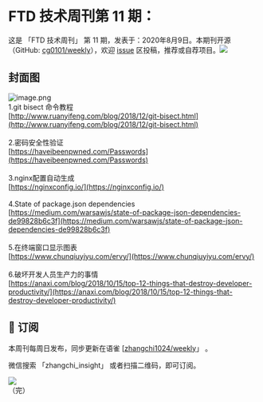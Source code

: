 # FTD 技术周刊第 11 期：
这是 「FTD 技术周刊」 第 11 期，发表于：2020年8月9日。本期刊开源（GitHub: [cg0101/weekly](https://github.com/cg0101/weekly)），欢迎 [issue](https://github.com/cg0101/weekly/issues) 区投稿，推荐或自荐项目。![](https://visitor-badge.glitch.me/badge?page_id=cg0101.weekly) <a href="https://www.linkedin.com/in/%E9%A9%B0-%E5%BC%A0-60669710a/">
        </a>
## 封面图


![image.png](https://cdn.nlark.com/yuque/0/2020/png/132503/1605583125654-ae228a51-cc68-4cb2-b3c9-36da8b75436e.png#height=716&id=Ux1Oo&margin=%5Bobject%20Object%5D&name=image.png&originHeight=716&originWidth=1080&originalType=binary&size=1155119&status=done&style=none&width=1080)<br />1.git bisect 命令教程<br />[http://www.ruanyifeng.com/blog/2018/12/git-bisect.html](http://www.ruanyifeng.com/blog/2018/12/git-bisect.html)<br />
<br />2.密码安全性验证<br />[https://haveibeenpwned.com/Passwords](https://haveibeenpwned.com/Passwords)<br />
<br />3.nginx配置自动生成<br />[https://nginxconfig.io/](https://nginxconfig.io/)<br />
<br />4.State of package.json dependencies<br />[https://medium.com/warsawjs/state-of-package-json-dependencies-de99828b6c3f](https://medium.com/warsawjs/state-of-package-json-dependencies-de99828b6c3f)<br />
<br />5.在终端窗口显示图表<br />[https://www.chunqiuyiyu.com/ervy/](https://www.chunqiuyiyu.com/ervy/)<br />
<br />6.破坏开发人员生产力的事情<br />[https://anaxi.com/blog/2018/10/15/top-12-things-that-destroy-developer-productivity/](https://anaxi.com/blog/2018/10/15/top-12-things-that-destroy-developer-productivity/)



## 📅 订阅
本周刊每周日发布，同步更新在语雀 [[zhangchi1024/weekly](https://www.yuque.com/zhangchi1024/weekly)」 。


微信搜索 「zhangchi_insight」 或者扫描二维码，即可订阅。
<div align="left"> <img src="https://cdn.nlark.com/yuque/0/2021/jpeg/132503/1640750963398-e8538e9e-6b96-46f7-abff-c93b56bdd377.jpeg?x-oss-process=image%2Fwatermark%2Ctype_d3F5LW1pY3JvaGVp%2Csize_36%2Ctext_5byg6amw%2Ccolor_FFFFFF%2Cshadow_50%2Ct_80%2Cg_se%2Cx_10%2Cy_10%2Fresize%2Cw_426%2Climit_0" ></div>    
    （完）